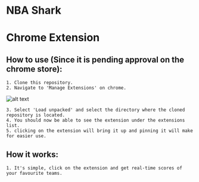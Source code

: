 # NBA Shark



# Chrome Extension #

  ## How to use (Since it is pending approval on the chrome store): ##
  
    1. Clone this repository.
    2. Navigate to 'Manage Extensions' on chrome.
     
   ![alt text](https://github.com/OmarBafagih/NBALive-Extension/blob/main/mdImg1.png)
   
    3. Select 'Load unpacked' and select the directory where the cloned repository is located.
    4. You should now be able to see the extension under the extensions list.
    5. clicking on the extension will bring it up and pinning it will make for easier use.
    
    
  ## How it works: ##
    1. It's simple, click on the extension and get real-time scores of your favourite teams.
    

